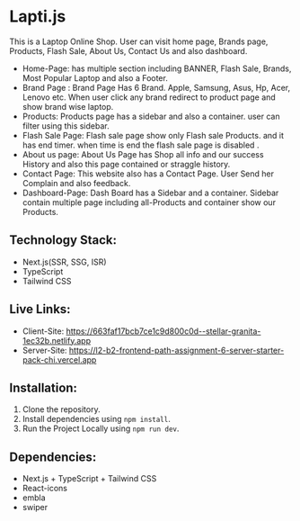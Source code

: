 # Lapti.js

This is a Laptop Online Shop. User can visit home page, Brands page, Products, Flash Sale, About Us, Contact Us and also dashboard.

- Home-Page: has multiple section including BANNER, Flash Sale, Brands, Most Popular Laptop and also a Footer.
- Brand Page : Brand Page Has 6 Brand. Apple, Samsung, Asus, Hp, Acer, Lenovo etc. When user click any brand redirect to product page and show brand wise laptop.
- Products: Products page has a sidebar and also a container. user can filter using this sidebar.
- Flash Sale Page: Flash sale page show only Flash sale Products. and it has end timer. when time is end the flash sale page is disabled .
- About us page: About Us Page has Shop all info and our success History and also this page contained or straggle history.
- Contact Page: This website also has a Contact Page. User Send her Complain and also feedback.
- Dashboard-Page: Dash Board has a Sidebar and a container. Sidebar contain multiple page including all-Products and container show our Products.

## **Technology Stack:**

- Next.js(SSR, SSG, ISR)
- TypeScript
- Tailwind CSS

## **Live Links:**

- Client-Site: https://663faf17bcb7ce1c9d800c0d--stellar-granita-1ec32b.netlify.app
- Server-Site: https://l2-b2-frontend-path-assignment-6-server-starter-pack-chi.vercel.app

## Installation:

1. Clone the repository.
2. Install dependencies using `npm install`.
3. Run the Project Locally using `npm run dev`.

## Dependencies:

- Next.js + TypeScript + Tailwind CSS
- React-icons
- embla
- swiper
